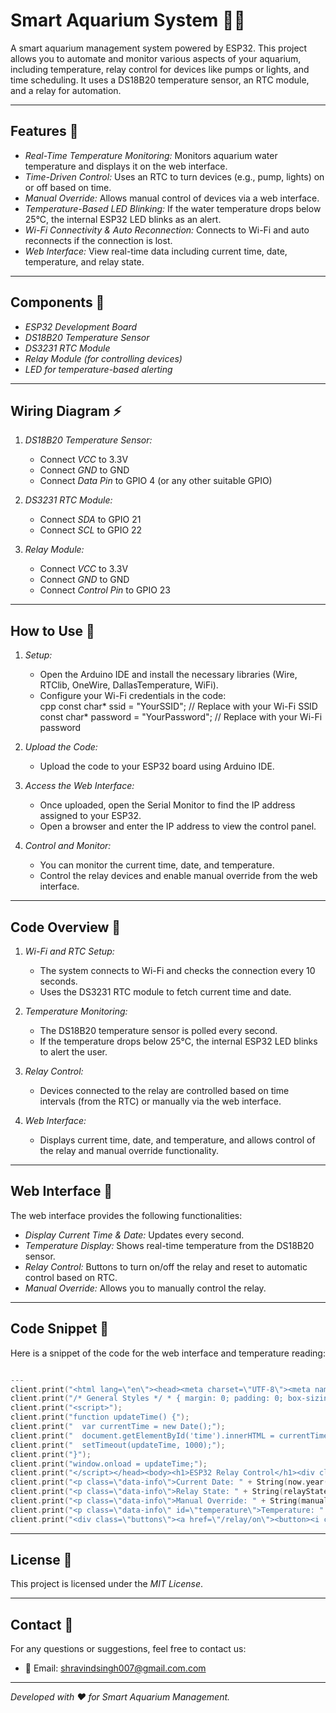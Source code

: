 # Smart Aquarium System 🐠🌿

A smart aquarium management system powered by ESP32. This project allows you to automate and monitor various aspects of your aquarium, including temperature, relay control for devices like pumps or lights, and time scheduling. It uses a DS18B20 temperature sensor, an RTC module, and a relay for automation.

---

## Features 🌟

- *Real-Time Temperature Monitoring:* Monitors aquarium water temperature and displays it on the web interface.
- *Time-Driven Control:* Uses an RTC to turn devices (e.g., pump, lights) on or off based on time.
- *Manual Override:* Allows manual control of devices via a web interface.
- *Temperature-Based LED Blinking:* If the water temperature drops below 25°C, the internal ESP32 LED blinks as an alert.
- *Wi-Fi Connectivity & Auto Reconnection:* Connects to Wi-Fi and auto reconnects if the connection is lost.
- *Web Interface:* View real-time data including current time, date, temperature, and relay state.

---

## Components 🧰

- *ESP32 Development Board*
- *DS18B20 Temperature Sensor*
- *DS3231 RTC Module*
- *Relay Module (for controlling devices)*
- *LED for temperature-based alerting*

---

## Wiring Diagram ⚡

1. *DS18B20 Temperature Sensor:*
   - Connect *VCC* to 3.3V
   - Connect *GND* to GND
   - Connect *Data Pin* to GPIO 4 (or any other suitable GPIO)

2. *DS3231 RTC Module:*
   - Connect *SDA* to GPIO 21
   - Connect *SCL* to GPIO 22

3. *Relay Module:*
   - Connect *VCC* to 3.3V
   - Connect *GND* to GND
   - Connect *Control Pin* to GPIO 23

---

## How to Use 🔧

1. *Setup:*
   - Open the Arduino IDE and install the necessary libraries (Wire, RTClib, OneWire, DallasTemperature, WiFi).
   - Configure your Wi-Fi credentials in the code:  
     cpp
     const char* ssid = "YourSSID";        // Replace with your Wi-Fi SSID
     const char* password = "YourPassword";  // Replace with your Wi-Fi password
     

2. *Upload the Code:*
   - Upload the code to your ESP32 board using Arduino IDE.

3. *Access the Web Interface:*
   - Once uploaded, open the Serial Monitor to find the IP address assigned to your ESP32.
   - Open a browser and enter the IP address to view the control panel.

4. *Control and Monitor:*
   - You can monitor the current time, date, and temperature.
   - Control the relay devices and enable manual override from the web interface.

---

## Code Overview 📑

1. *Wi-Fi and RTC Setup:*
   - The system connects to Wi-Fi and checks the connection every 10 seconds.
   - Uses the DS3231 RTC module to fetch current time and date.
   
2. *Temperature Monitoring:*
   - The DS18B20 temperature sensor is polled every second.
   - If the temperature drops below 25°C, the internal ESP32 LED blinks to alert the user.

3. *Relay Control:*
   - Devices connected to the relay are controlled based on time intervals (from the RTC) or manually via the web interface.

4. *Web Interface:*
   - Displays current time, date, and temperature, and allows control of the relay and manual override functionality.

---

## Web Interface 📱

The web interface provides the following functionalities:

- *Display Current Time & Date:* Updates every second.
- *Temperature Display:* Shows real-time temperature from the DS18B20 sensor.
- *Relay Control:* Buttons to turn on/off the relay and reset to automatic control based on RTC.
- *Manual Override:* Allows you to manually control the relay.

---

## Code Snippet 📜

Here is a snippet of the code for the web interface and temperature reading:

```cpp

---
client.print("<html lang=\"en\"><head><meta charset=\"UTF-8\"><meta name=\"viewport\" content=\"width=device-width, initial-scale=1.0\"><title>ESP32 Relay Control</title><style>");
client.print("/* General Styles */ * { margin: 0; padding: 0; box-sizing: border-box; } body { font-family: 'Arial', sans-serif; background: linear-gradient(135deg, #6e7e88, #4d8b9d); color: #fff; text-align: center; padding: 20px; } h1 { font-size: 3em; margin-bottom: 20px; color: #fff; text-shadow: 2px 2px 5px rgba(0, 0, 0, 0.3); } .content { background-color: rgba(255, 255, 255, 0.2); border-radius: 15px; padding: 30px; margin-bottom: 20px; box-shadow: 0 6px 15px rgba(0, 0, 0, 0.3); } .data-info { font-size: 1.5em; margin: 20px 0; color: #f1f1f1; } .buttons { margin-top: 20px; } button { background-color: #4CAF50; color: white; font-size: 1.3em; padding: 12px 25px; border: none; border-radius: 10px; cursor: pointer; transition: all 0.3s ease; margin: 10px; box-shadow: 0 4px 8px rgba(0, 0, 0, 0.2); } button:hover { background-color: #45a049; box-shadow: 0 6px 12px rgba(0, 0, 0, 0.3); } button:active { transform: scale(0.95); } .icon { font-size: 2em; margin-right: 10px; } @media screen and (max-width: 600px) { h1 { font-size: 2.2em; } .content { padding: 20px; } .data-info { font-size: 1.2em; } button { padding: 12px 20px; font-size: 1.1em; } }</style>");
client.print("<script>");
client.print("function updateTime() {");
client.print("  var currentTime = new Date();");
client.print("  document.getElementById('time').innerHTML = currentTime.getHours() + ':' + (currentTime.getMinutes() < 10 ? '0' : '') + currentTime.getMinutes() + ':' + (currentTime.getSeconds() < 10 ? '0' : '') + currentTime.getSeconds();");
client.print("  setTimeout(updateTime, 1000);");
client.print("}");
client.print("window.onload = updateTime;");
client.print("</script></head><body><h1>ESP32 Relay Control</h1><div class=\"content\"><p class=\"data-info\">Current Time: <span id=\"time\">" + String(now.hour()) + ":" + String(now.minute()) + ":" + String(now.second()) + "</span></p>");
client.print("<p class=\"data-info\">Current Date: " + String(now.year()) + "-" + String(now.month()) + "-" + String(now.day()) + "</p>");
client.print("<p class=\"data-info\">Relay State: " + String(relayState ? "ON" : "OFF") + "</p>");
client.print("<p class=\"data-info\">Manual Override: " + String(manualOverride ? "Enabled" : "Disabled") + "</p>");
client.print("<p class=\"data-info\" id=\"temperature\">Temperature: " + String(temperature) + "°C</p>");
client.print("<div class=\"buttons\"><a href=\"/relay/on\"><button><i class=\"icon\">🔌</i> Turn ON</button></a><a href=\"/relay/off\"><button><i class=\"icon\">❌</i> Turn OFF</button></a><a href=\"/relay/reset\"><button><i class=\"icon\">🔄</i> Reset to RTC Control</button></a></div></div></body></html>");

```
---
## License 📜

This project is licensed under the *MIT License*.

---

## Contact 📧

For any questions or suggestions, feel free to contact us:

- 📧 Email: shravindsingh007@gmail.com.com
---

*Developed with ❤ for Smart Aquarium Management.*

